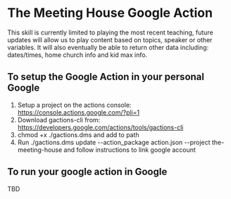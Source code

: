 # The Meeting House Google Action

This skill is currently limited to playing the most recent teaching, future updates will allow us to play content based on topics, speaker or other variables. It will also eventually be able to return other data including: dates/times, home church info and kid max info.

## To setup the Google Action in your personal Google

1. Setup a project on the actions console: https://console.actions.google.com/?pli=1
2. Download gactions-cli from: https://developers.google.com/actions/tools/gactions-cli
3. chmod +x ./gactions.dms and add to path
4. Run ./gactions.dms update --action_package action.json --project the-meeting-house and follow instructions to link google account

## To run your google action in Google

TBD

##
